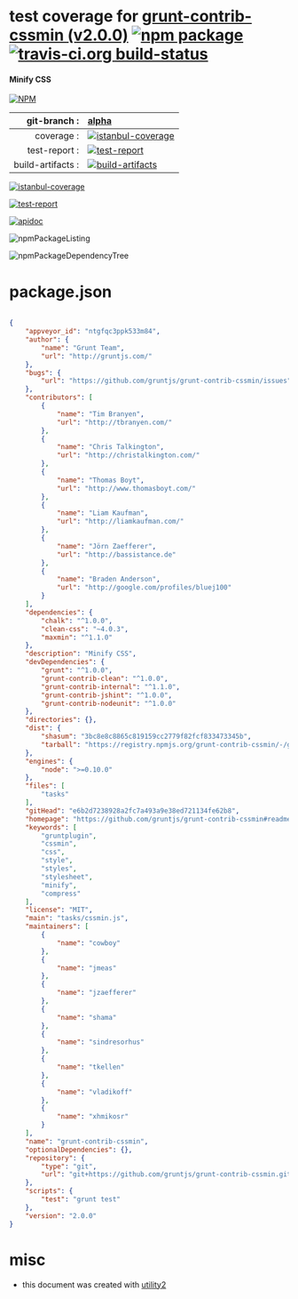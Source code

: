 # test coverage for  [grunt-contrib-cssmin (v2.0.0)](https://github.com/gruntjs/grunt-contrib-cssmin#readme)  [![npm package](https://img.shields.io/npm/v/npmtest-grunt-contrib-cssmin.svg?style=flat-square)](https://www.npmjs.org/package/npmtest-grunt-contrib-cssmin) [![travis-ci.org build-status](https://api.travis-ci.org/npmtest/node-npmtest-grunt-contrib-cssmin.svg)](https://travis-ci.org/npmtest/node-npmtest-grunt-contrib-cssmin)
#### Minify CSS

[![NPM](https://nodei.co/npm/grunt-contrib-cssmin.png?downloads=true&downloadRank=true&stars=true)](https://www.npmjs.com/package/grunt-contrib-cssmin)

| git-branch : | [alpha](https://github.com/npmtest/node-npmtest-grunt-contrib-cssmin/tree/alpha)|
|--:|:--|
| coverage : | [![istanbul-coverage](https://npmtest.github.io/node-npmtest-grunt-contrib-cssmin/build/coverage.badge.svg)](https://npmtest.github.io/node-npmtest-grunt-contrib-cssmin/build/coverage.html/index.html)|
| test-report : | [![test-report](https://npmtest.github.io/node-npmtest-grunt-contrib-cssmin/build/test-report.badge.svg)](https://npmtest.github.io/node-npmtest-grunt-contrib-cssmin/build/test-report.html)|
| build-artifacts : | [![build-artifacts](https://npmtest.github.io/node-npmtest-grunt-contrib-cssmin/glyphicons_144_folder_open.png)](https://github.com/npmtest/node-npmtest-grunt-contrib-cssmin/tree/gh-pages/build)|

[![istanbul-coverage](https://npmtest.github.io/node-npmtest-grunt-contrib-cssmin/build/screenCapture.buildCi.browser.%252Ftmp%252Fbuild%252Fcoverage.lib.html.png)](https://npmtest.github.io/node-npmtest-grunt-contrib-cssmin/build/coverage.html/index.html)

[![test-report](https://npmtest.github.io/node-npmtest-grunt-contrib-cssmin/build/screenCapture.buildCi.browser.%252Ftmp%252Fbuild%252Ftest-report.html.png)](https://npmtest.github.io/node-npmtest-grunt-contrib-cssmin/build/test-report.html)

[![apidoc](https://npmdoc.github.io/node-npmdoc-grunt-contrib-cssmin/build/screenCapture.buildCi.browser.%252Ftmp%252Fbuild%252Fapidoc.html.png)](https://npmdoc.github.io/node-npmdoc-grunt-contrib-cssmin/build/apidoc.html)

![npmPackageListing](https://npmtest.github.io/node-npmtest-grunt-contrib-cssmin/build/screenCapture.npmPackageListing.svg)

![npmPackageDependencyTree](https://npmtest.github.io/node-npmtest-grunt-contrib-cssmin/build/screenCapture.npmPackageDependencyTree.svg)



# package.json

```json

{
    "appveyor_id": "ntgfqc3ppk533m84",
    "author": {
        "name": "Grunt Team",
        "url": "http://gruntjs.com/"
    },
    "bugs": {
        "url": "https://github.com/gruntjs/grunt-contrib-cssmin/issues"
    },
    "contributors": [
        {
            "name": "Tim Branyen",
            "url": "http://tbranyen.com/"
        },
        {
            "name": "Chris Talkington",
            "url": "http://christalkington.com/"
        },
        {
            "name": "Thomas Boyt",
            "url": "http://www.thomasboyt.com/"
        },
        {
            "name": "Liam Kaufman",
            "url": "http://liamkaufman.com/"
        },
        {
            "name": "Jörn Zaefferer",
            "url": "http://bassistance.de"
        },
        {
            "name": "Braden Anderson",
            "url": "http://google.com/profiles/bluej100"
        }
    ],
    "dependencies": {
        "chalk": "^1.0.0",
        "clean-css": "~4.0.3",
        "maxmin": "^1.1.0"
    },
    "description": "Minify CSS",
    "devDependencies": {
        "grunt": "^1.0.0",
        "grunt-contrib-clean": "^1.0.0",
        "grunt-contrib-internal": "^1.1.0",
        "grunt-contrib-jshint": "^1.0.0",
        "grunt-contrib-nodeunit": "^1.0.0"
    },
    "directories": {},
    "dist": {
        "shasum": "3bc8e8c8865c819159cc2779f82fcf833473345b",
        "tarball": "https://registry.npmjs.org/grunt-contrib-cssmin/-/grunt-contrib-cssmin-2.0.0.tgz"
    },
    "engines": {
        "node": ">=0.10.0"
    },
    "files": [
        "tasks"
    ],
    "gitHead": "e6b2d7238928a2fc7a493a9e38ed721134fe62b8",
    "homepage": "https://github.com/gruntjs/grunt-contrib-cssmin#readme",
    "keywords": [
        "gruntplugin",
        "cssmin",
        "css",
        "style",
        "styles",
        "stylesheet",
        "minify",
        "compress"
    ],
    "license": "MIT",
    "main": "tasks/cssmin.js",
    "maintainers": [
        {
            "name": "cowboy"
        },
        {
            "name": "jmeas"
        },
        {
            "name": "jzaefferer"
        },
        {
            "name": "shama"
        },
        {
            "name": "sindresorhus"
        },
        {
            "name": "tkellen"
        },
        {
            "name": "vladikoff"
        },
        {
            "name": "xhmikosr"
        }
    ],
    "name": "grunt-contrib-cssmin",
    "optionalDependencies": {},
    "repository": {
        "type": "git",
        "url": "git+https://github.com/gruntjs/grunt-contrib-cssmin.git"
    },
    "scripts": {
        "test": "grunt test"
    },
    "version": "2.0.0"
}
```



# misc
- this document was created with [utility2](https://github.com/kaizhu256/node-utility2)
